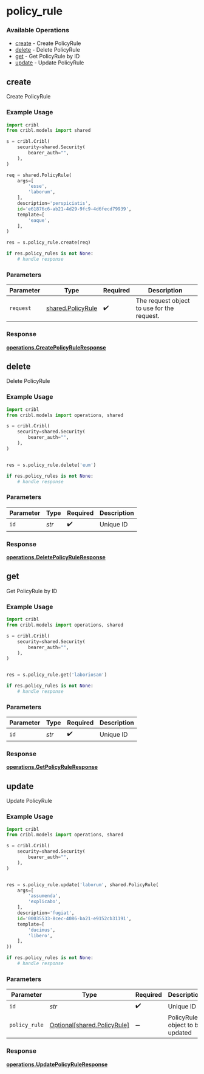 # policy_rule

### Available Operations

* [create](#create) - Create PolicyRule
* [delete](#delete) - Delete PolicyRule
* [get](#get) - Get PolicyRule by ID
* [update](#update) - Update PolicyRule

## create

Create PolicyRule

### Example Usage

```python
import cribl
from cribl.models import shared

s = cribl.Cribl(
    security=shared.Security(
        bearer_auth="",
    ),
)

req = shared.PolicyRule(
    args=[
        'esse',
        'laborum',
    ],
    description='perspiciatis',
    id='e61876c6-ab21-4d29-9fc9-4d6fecd79939',
    template=[
        'eaque',
    ],
)

res = s.policy_rule.create(req)

if res.policy_rules is not None:
    # handle response
```

### Parameters

| Parameter                                              | Type                                                   | Required                                               | Description                                            |
| ------------------------------------------------------ | ------------------------------------------------------ | ------------------------------------------------------ | ------------------------------------------------------ |
| `request`                                              | [shared.PolicyRule](../../models/shared/policyrule.md) | :heavy_check_mark:                                     | The request object to use for the request.             |


### Response

**[operations.CreatePolicyRuleResponse](../../models/operations/createpolicyruleresponse.md)**


## delete

Delete PolicyRule

### Example Usage

```python
import cribl
from cribl.models import operations, shared

s = cribl.Cribl(
    security=shared.Security(
        bearer_auth="",
    ),
)


res = s.policy_rule.delete('eum')

if res.policy_rules is not None:
    # handle response
```

### Parameters

| Parameter          | Type               | Required           | Description        |
| ------------------ | ------------------ | ------------------ | ------------------ |
| `id`               | *str*              | :heavy_check_mark: | Unique ID          |


### Response

**[operations.DeletePolicyRuleResponse](../../models/operations/deletepolicyruleresponse.md)**


## get

Get PolicyRule by ID

### Example Usage

```python
import cribl
from cribl.models import operations, shared

s = cribl.Cribl(
    security=shared.Security(
        bearer_auth="",
    ),
)


res = s.policy_rule.get('laboriosam')

if res.policy_rules is not None:
    # handle response
```

### Parameters

| Parameter          | Type               | Required           | Description        |
| ------------------ | ------------------ | ------------------ | ------------------ |
| `id`               | *str*              | :heavy_check_mark: | Unique ID          |


### Response

**[operations.GetPolicyRuleResponse](../../models/operations/getpolicyruleresponse.md)**


## update

Update PolicyRule

### Example Usage

```python
import cribl
from cribl.models import operations, shared

s = cribl.Cribl(
    security=shared.Security(
        bearer_auth="",
    ),
)


res = s.policy_rule.update('laborum', shared.PolicyRule(
    args=[
        'assumenda',
        'explicabo',
    ],
    description='fugiat',
    id='00035533-8cec-4086-ba21-e9152cb31191',
    template=[
        'ducimus',
        'libero',
    ],
))

if res.policy_rules is not None:
    # handle response
```

### Parameters

| Parameter                                                        | Type                                                             | Required                                                         | Description                                                      |
| ---------------------------------------------------------------- | ---------------------------------------------------------------- | ---------------------------------------------------------------- | ---------------------------------------------------------------- |
| `id`                                                             | *str*                                                            | :heavy_check_mark:                                               | Unique ID                                                        |
| `policy_rule`                                                    | [Optional[shared.PolicyRule]](../../models/shared/policyrule.md) | :heavy_minus_sign:                                               | PolicyRule object to be updated                                  |


### Response

**[operations.UpdatePolicyRuleResponse](../../models/operations/updatepolicyruleresponse.md)**


